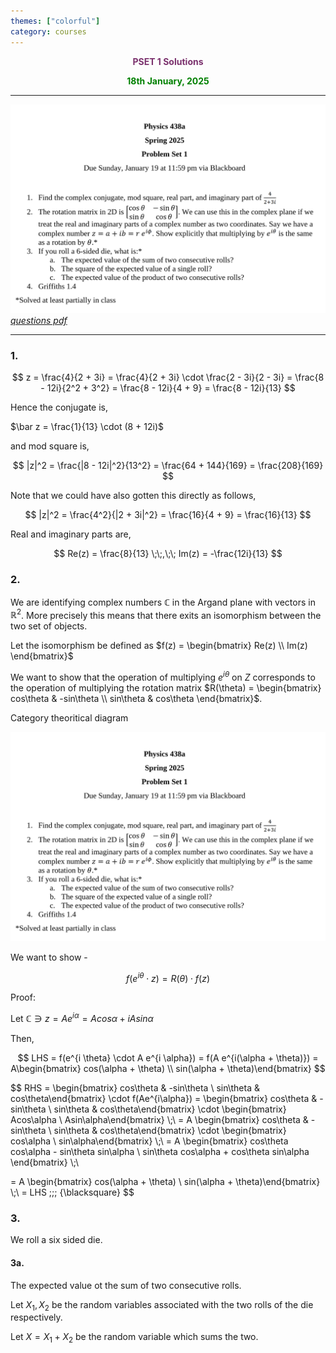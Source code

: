 ```yaml
---
themes: ["colorful"]
category: courses
---
```

 

<p style="text-align:center; color:#7A306C"> <b>PSET 1 Solutions</b> </p>

<p style='text-align:center;color:green'><b> 
18th January, 2025
</b></p>

---

![pset1](pset1.png)
*[questions pdf](pset1.pdf)*

---

### 1.

$$
z = \frac{4}{2 + 3i}
  = \frac{4}{2 + 3i} \cdot \frac{2 - 3i}{2 - 3i}
  = \frac{8 - 12i}{2^2 + 3^2} = \frac{8 - 12i}{4 + 9}
  = \frac{8 - 12i}{13}
$$

Hence the conjugate is,

$\bar z = \frac{1}{13} \cdot (8 + 12i)$



and mod square is,

$$
|z|^2 = \frac{|8 - 12i|^2}{13^2} = \frac{64 + 144}{169} = \frac{208}{169} 
$$

Note that we could have also gotten this directly as follows,

$$
|z|^2 = \frac{4^2}{|2 + 3i|^2} = \frac{16}{4 + 9} = \frac{16}{13}
$$



Real and imaginary parts are, 

$$
Re(z) = \frac{8}{13} \;\;,\;\; Im(z) = -\frac{12i}{13}
$$



### 2.

We are identifying  complex numbers $\mathbb{C}$ in the Argand plane with vectors in $\mathbb{R}^2$. More precisely this means that there exits an isomorphism between the two set of objects. 

Let the isomorphism be defined as $f(z) = \begin{bmatrix} Re(z) \\ Im(z) \end{bmatrix}$

We want to show that the operation of multiplying $e^{i\theta}$ on $Z$ corresponds to the operation of multiplying the rotation matrix $R(\theta) = \begin{bmatrix} cos\theta & -sin\theta \\ sin\theta & cos\theta \end{bmatrix}$.




Category theoritical  diagram

![diag](pset1.png)



We want to show - 

$$
f(e^{i \theta} \cdot z) = R(\theta) \cdot f(z)
$$

Proof:

Let $\mathbb{C} \ni z = Ae^{i \alpha} = Acos\alpha + iAsin\alpha$

Then,

$$
LHS = f(e^{i \theta} \cdot A e^{i \alpha}) = f(A e^{i(\alpha + \theta)}) 
= A\begin{bmatrix} cos(\alpha + \theta) \\ sin(\alpha + \theta)\end{bmatrix}
$$

$$
RHS 
= \begin{bmatrix} cos\theta & -sin\theta \\ sin\theta & cos\theta\end{bmatrix} \cdot
f(Ae^{i\alpha})
= \begin{bmatrix} cos\theta & -sin\theta \\ sin\theta & cos\theta\end{bmatrix} \cdot
\begin{bmatrix} Acos\alpha \\ Asin\alpha\end{bmatrix} \\\;\\
= A \begin{bmatrix} cos\theta & -sin\theta \\ sin\theta & cos\theta\end{bmatrix} \cdot
\begin{bmatrix} cos\alpha \\ sin\alpha\end{bmatrix} \\\;\\
= A \begin{bmatrix} cos\theta cos\alpha - sin\theta sin\alpha \\
 sin\theta cos\alpha + cos\theta sin\alpha \end{bmatrix} \\\;\\

= A \begin{bmatrix} cos(\alpha + \theta) \\ sin(\alpha + \theta)\end{bmatrix} \\\;\\
= LHS \;\;\; {\blacksquare}
$$



### 3.

We roll a six sided die. 

#### 3a.

The expected value ot the sum of two consecutive rolls.

Let $X_1, X_2$ be the random variables associated with the two rolls of the die respectively.

Let $X = X_1 + X_2$ be the random variable which sums the two. 


















